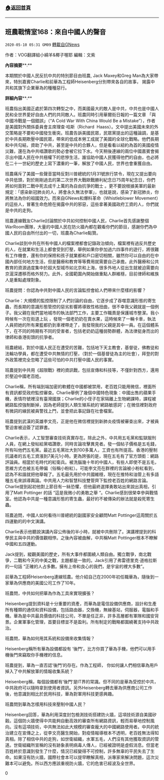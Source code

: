 ###  [:house:返回首頁](https://github.com/ourhimalayas/txt)
---

## 班農戰情室168：來自中國人的聲音
`2020-05-10 05:31 GM09` [轉載自GNews](https://gnews.org/zh-hant/199204/)

作者：VOG翻譯組小綿羊&椰子喔耶 編輯：文紫

**內容摘要****:**

本期關於中國人民反抗中共的特別節目由班農, Jack Maxey和Greg Man為大家帶來，特別嘉賓Charlie和前華為工程師Heisenberg分別帶來各自的故事， 揭露中共和其旗下企業華為的種種惡行。

**詳細內容****:**

班農指出美國正處於第四次轉型之中，而美國最大的敵人是中共，中共也是中國人民和全世界愛好自由人們的共同敵人。班農同時引用華爾街日報的一篇文章 「與中國冷戰是一個錯誤」（“A Cold War With China Would Be a Mistake”），作者是美國對外關係委員會主席理查·哈斯（Richard  Haass）。文中提出美國未來的外交策略是不要和中國發生衝突。班農告訴美國民眾，民眾黨提出的這種論調，是基於中共長期欺壓中國民眾，帶來的低成本勞工成就了美國的全球化戰略。他們長期和中共勾結，資助了中共，甚至是中共的合夥人，但是看看以紐約為首的美國疫情災難，還在為中共唱讚歌的勢必會被它拉下水。今天稍後連線的兩位中國嘉賓會揭示出中國人民在中共極權下的悲慘生活，誰協助中國人民獲得他們的自由，也必將在二十一世紀的歷史上寫下濃重的一筆，解放了中國人民，世界也會重獲自由。

班農痛斥了美國一些聲音當時反對川普總統的1月31號旅行禁令，現在又提出要向中共低頭，對於剛剛過去的第二次世界大戰歐戰勝利紀念日75周年紀念日，你們將如何面對二戰中死去成千上萬的為自由抗爭的戰士 。更不要說根據美軍的最新規定：「感染新冠肺炎的人，將會永久無法參軍」，也就是說，感染了新冠肺炎，你將無法為你的祖國效力。而來自GNews和爆料革命（Whistleblower Movement）的這些人，冒著生命危險在揭露中共的邪惡，這些拿著美國政府工資的人，你們就是中共的走狗。

班農連線戰友Charlie討論關於中共如何控制中國人民，Charlie首先感謝整個WarRoom團隊，大量的中國人民在防火牆內都在觀看你們的節目，感謝你們為中國人民的自由所付出的一切，班農為Charlie點贊。

Charlie談到中共在所有中國人的檔案裡都會記錄政治傾向，檔案裡有過反共歷史的人，在就業和生活上都會受到打壓，舉例如果你參加過六四事件的遊行，將很難有工作機會，還有你的保險和孩子就業都和戶口密切相關，雖然你可以自由的在中國內部任何地方生活，但是醫療和教育等等費用就需要自己承擔。此外醫療和公共教育的資源過度集中於超大型城市如北京和上海，很多外地人從出生就被迫需要向京滬深遷移而格外努力。此外，全國範圍內開始做重點人群維穩，目前律師和維族人是重點處理對象。

班農提問：你認為中共對中國人民的言論監控會給人們帶來什麼樣的影響？

Charlie：大規模的監控限制了人們討論的自由，它逐步成了吞噬意識形態的寄生蟲，而長期的意識形態管控的惡劣影響將導致性格扭曲，很不幸我父親就是一個例子。我父親在我們當地城市的執法部門工作，主要工作職責是保護城市整潔。我小時候有一次在街道上玩 ，發現一個老奶奶在賣水果，這時候來了一輛卡車，執法人員把她的所有果籃都扔到車裡帶走了，我發現我的父親是其中一員。在這個體系下，在不同的時期有不同的受害者，包括老奶奶這種弱勢群體，為法律挺身而出的律師和香港街頭的抗爭者。

班農總結，對於中國人民正在遭受的苦難，包括地下天主教會，基督徒，佛教徒和法輪功學員，都在遭受中共無情的打壓，（對於一個基督徒為主的社會），拜登的對外政策裡完全忽略了這些可怕的中共打壓中國人民的事實。

班農提到中共用《超限戰》裡的資訊戰，包括宣傳和科技等，不僅針對西方，還用於壓迫中國老百姓。

Charlie稱，所有端到端加密的軟體在中國都被禁用，老百姓只能用微信，裡面所有資訊都受政府監控審查。Charlie舉例了幾個中國特色現象：中國出售的蘋果手機，表情符號裡沒有臺灣國旗；Charlie的小侄子在家隔離上生物網課時，課程被網路監控強制斷掉，因為老師提到人類生殖系統的‘網路敏感詞’；在微信裡對政府有微詞的線民被員警找上門，並會把此事記錄在社會檔案。

班農提到武漢的英雄李文亮，正是他在微信裡提到新肺炎疫情被審查出來，才被員警迫害被迫簽了認罪書。

Charlie表示，人工智慧審查技術真實存在。除此之外，中共用五毛黨和監獄服刑人員，在網上發帖給黨唱讚歌，同時言論攻擊異見者。發一個帖子價格是五毛錢，所有叫他們五毛黨。最近五毛黨壯大到100多萬人，工資也有所提高。香港的壓制抗議者的五毛工資漲到7美元1小時。更為誇張的是，現在五毛有了官方頭銜：網路評論員。相當於毛時代的紅衛兵。被洗腦幾十年的中國人，有些人即使不是五毛，思維方式也被五毛帶偏（俗稱小粉紅）。可能李文亮在群裡的言論被小粉紅看到，認為不和諧就把他舉報了。五毛最先用於中共國維穩，現在在推特和油管上有多語種五毛來誤導輿論。中共用人力和智慧科技雙管齊下監控老百姓的網路言論。Charlie提到起初他對上節目有一絲恐懼，但他最終選擇勇敢站出來說出真相，引用了Matt Pottinger 的話 “這是我微小的勇敢之舉 “。Charlie感到很榮幸參與戰情室。他認為中共是一種意識形態的寄生蟲，最好的不被傳染的辦法就是殺死寄生蟲。

班農追問，中國人如何看待川普總統的副國家安全顧問Matt Pottinger這周關於五四運動的的中文演講。

Charlie表示他聽說演講內容公佈後的半小時，就被中共刪除了。演講裡提到的科學民主與中共的價值觀相悖。之後內容被曲解，中共稱Matt Pottinger根本不瞭解中國和五四運動。

Jack提到，縱觀美國的歷史，所有大事件都圍繞人類自由。獨立戰爭，南北戰爭，二戰和今天的中美之戰，主題都是一致的。Jack引用了弗雷德里克·道格拉斯的一句話 “正確的人占多數。擁有上帝和良心的我們，是宇宙的裡大多數”。

前華為工程師Heisenberg連線班農。他介紹自己在2000年初任職華為，隨後到一家華為供應商的美國公司工作了10年。

班農問，中共如何把華為作為工具來實現擴張？

Heisenberg提到資料是十分重要的資產，而華為是電信設備供應商，設計和生產所有種類的通信和資料設備，包括路由器，交換機，無線基站，伺服器，電腦和手機。華為是中共最具價值的科技公司，不單是任正非，許多高層都有軍隊和國安背景。企業軍事化管理，首要目標並不是盈利。所有制定的戰略都圍繞著支持中共政治。

班農問，華為如何用其系統和設備來收集情報？

Heisenberg稱所有華為設備都設有 ‘後門’。比方你買了華為手機，他們可以用手機後門來竊取你手機裡的信息。

班農提到，華為一直否認‘後門’的存在。作為工程師， 你如何讓人們相信華為用戶掉入了中共解放軍的情報收集系統？

Heisenberg稱，每個設備都有‘後門’是IT界的常識。但不同的是華為受控於中共，中共政府可以隨時拿到使用者資訊。另外Heisenberg轉去華為供應商公司工作後，他意識到相比於民用科技，華為對軍用科技更感興趣。

班農問到華為怎樣用科技來壓制中國人民？

Heisenberg回答，華為利用深度封包檢測技術搭建防火牆，這項技術源自美國矽穀。這個防火牆使得中共能夠自動高效的審查所有網路資訊，輕而易舉地控制風向。沒有這項技術，中共無法如此大規模的審查龐大的中國網路使用者。中共的統治建立在宣傳之上，從李文亮醫生開始，對疫情報導根本不透明，老百姓無法得知真相。除了相信中共的走狗，如世衛組織，水軍五毛，人們沒有其他獲取資訊的管道。世衛組織所宣稱的沒有跡象表明病毒人傳人，已經被證明是虛假消息。但當老百姓終於意識到發生了什麼，情況已經變得不可控制，許多無辜的平民失去了生命。如果沒有防火牆，國際社會本可以提早瞭解真相，派專家來解決問題，這次災難本可以避免。所以西方應該重視防火牆，它的危害已經波及全世界。

0
